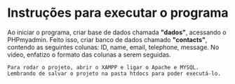 <h1>Instruções para executar o programa</h1>

<p>
    Ao iniciar o programa, criar base de dados chamada <b>"dados"</b>, acessando o PHPmyadmin. 
    Feito isso, criar banco de dados chamado <b>"contacts"</b>, contendo as seguintes colunas: ID, name, email, telephone, message. 
    No vídeo, enfatizo o formato das colunas a serem seguidas. 

    Para rodar o projeto, abrir o XAMPP e ligar o Apache e MYSQL. Lembrando de salvar o projeto na pasta htdocs para poder executá-lo.
</p>